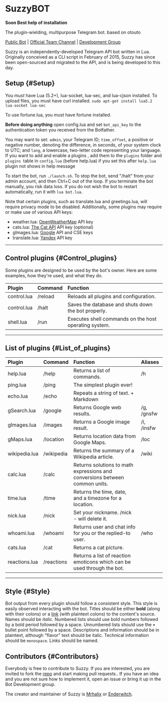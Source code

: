 # SuzzyBOT
**Soon Best help of installation**


The plugin-wielding, multipurpose Telegram bot.
based on otouto

[Public Bot](http://telegram.me/suzzybot) | [Official  Team Channel](http://telegram.me/royalteamch) | [Development Group](http://telegram.me/royalteamdev)

Suzzy is an independently-developed Telegram API bot written in Lua. Originally conceived as a CLI script in February of 2015, Suzzy has since been open-sourced and migrated to the API, and is being developed to this day.

## Setup {#Setup}
You _must_ have Lua (5.2+), lua-socket, lua-sec, and lua-cjson installed. To upload files, you must have curl installed.
`sudo apt-get install lua5.2 lua-socket lua-sec`

To use fortune.lua, you must have fortune installed.

**Before doing anything**
open config.lua and set `bot_api_key` to the authentication token you received from the Botfather.


You may want to set: `admin`, your Telegram ID; `time_offset`, a positive or negative number, denoting the difference, in seconds, of your system clock to UTC; and `lang`, a lowercase, two-letter code representing your language.
If you want to add and enable a plugins , add them to the `plugins` folder and `plugins `table in `config.lua` (before help.lua) if you set this after `help.lua` plugin not shows in help message

To start the bot, run `./launch.sh`. To stop the bot, send "/halt" from your admin account, and then Ctrl+C out of the loop. If you terminate the bot manually, you risk data loss. If you do not wish the bot to restart automatically, run it with `lua bot.lua`.

Note that certain plugins, such as translate.lua and greetings.lua, will require privacy mode to be disabled. Additionally, some plugins may require or make use of various API keys:

 - weather.lua: [OpenWeatherMap](http://openweathermap.org) API key
 - cats.lua: [The Cat API](http://thecatapi.com) API key (optional)
 - gImages.lua: [Google](http://console.developers.google.com) API and CSE keys
 - translate.lua: [Yandex](https://tech.yandex.com/keys/get/?service=trnsl) API key

* * *

## Control plugins {#Control_plugins}
Some plugins are designed to be used by the bot's owner. Here are some examples, how they're used, and what they do.

| Plugin | Command | Function |
|:-------|:--------|:---------|
| control.lua | /reload | Reloads all plugins and configuration. |
| control.lua | /halt | Saves the database and shuts down the bot properly. |
| shell.lua | /run | Executes shell commands on the host operating system. |

* * *


## List of plugins {#List_of_plugins}

| Plugin | Command | Function | Aliases |
|:-------|:--------|:---------|:--------|
| help.lua | /help | Returns a list of commands. | /h |
| ping.lua | /ping | The simplest plugin ever! |
| echo.lua | /echo <text> | Repeats a string of text. + Markdown|
| gSearch.lua | /google <query> | Returns Google web results. | /g, /gnsfw |
| gImages.lua | /images <query> | Returns a Google image result. | /i, /insfw |
| gMaps.lua | /location <query> | Returns location data from Google Maps. | /loc |
| wikipedia.lua | /wikipedia <query> | Returns the summary of a Wikipedia article. | /wiki |
| calc.lua | /calc <expression> | Returns solutions to math expressions and conversions between common units. |
| time.lua | /time <query> | Returns the time, date, and a timezone for a location. |
| nick.lua | /nick <nickname> | Set your nickname. /nick - will delete it. |
| whoami.lua | /whoami | Returns user and chat info for you or the replied-to user. | /who |
| cats.lua | /cat | Returns a cat picture. |
| reactions.lua | /reactions | Returns a list of reaction emoticons which can be used through the bot. |

* * *

## Style {#Style}
Bot output from every plugin should follow a consistent style. This style is easily observed interacting with the bot.
Titles should be either **bold** (along with their colons) or a [link](http://otou.to) (with plaintext colons) to the content's source. Names should be _italic_. Numbered lists should use bold numbers followed by a bold period followed by a space. Unnumbered lists should use the • bullet point followed by a space. Descriptions and information should be in plaintext, although "flavor" text should be italic. Technical information should be `monospace`. Links should be named.

## Contributors {#Contributors}
Everybody is free to contribute to Suzzy. If you are interested, you are invited to fork the [repo](http://github.com/royalteam/suzzybot) and start making pull requests.. If you have an idea and you are not sure how to implement it, open an issue or bring it up in the Bot Development group.

The creator and maintainer of Suzzy is [Mrhalix](http://telegram.me/mrhalix) or [Enderwitch](http://telegram.me/Enderwitch).
